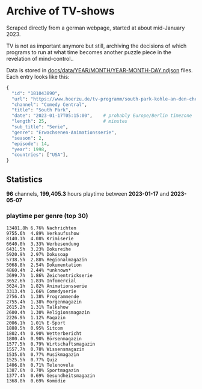 # Archive of TV-shows

Scraped directly from a german webpage, started at about mid-January 2023.

TV is not as important anymore but still, archiving the decisions of which programs to run at what time
becomes another puzzle piece in the revelation of mind-control.. 

Data is stored in [docs/data/YEAR/MONTH/YEAR-MONTH-DAY.ndjson](docs/data/) files. 
Each entry looks like this:

```python
{
  "id": "181043890", 
  "url": "https://www.hoerzu.de/tv-programm/south-park-kohle-an-den-chefkoch/bid_181043890/", 
  "channel": "Comedy Central", 
  "title": "South Park", 
  "date": "2023-01-17T05:15:00",    # probably Europe/Berlin timezone 
  "length": 25,                     # minutes 
  "sub_title": "Serie", 
  "genre": "Erwachsenen-Animationsserie", 
  "season": 2, 
  "episode": 14, 
  "year": 1998, 
  "countries": ["USA"],
}
```

## Statistics

**96** channels, **199,405.3** hours playtime between **2023-01-17** and **2023-05-07**


### playtime per genre (top 30)

    13481.8h 6.76% Nachrichten
    9755.6h  4.89% Verkaufsshow
    8140.1h  4.08% Krimiserie
    6640.0h  3.33% Werbesendung
    6431.5h  3.23% Dokureihe
    5920.9h  2.97% Dokusoap
    5738.5h  2.88% Regionalmagazin
    5068.8h  2.54% Dokumentation
    4860.4h  2.44% *unknown*
    3699.7h  1.86% Zeichentrickserie
    3652.6h  1.83% Infomercial
    3624.1h  1.82% Animationsserie
    3313.4h  1.66% Comedyserie
    2756.4h  1.38% Programmende
    2755.4h  1.38% Morgenmagazin
    2615.2h  1.31% Talkshow
    2600.4h  1.30% Religionsmagazin
    2226.9h  1.12% Magazin
    2006.1h  1.01% E-Sport
    1888.5h  0.95% Sitcom
    1802.4h  0.90% Wetterbericht
    1800.4h  0.90% Börsenmagazin
    1577.5h  0.79% Wirtschaftsmagazin
    1557.7h  0.78% Wissensmagazin
    1535.0h  0.77% Musikmagazin
    1525.5h  0.77% Quiz
    1406.8h  0.71% Telenovela
    1387.6h  0.70% Sportmagazin
    1377.4h  0.69% Gesundheitsmagazin
    1368.8h  0.69% Komödie
